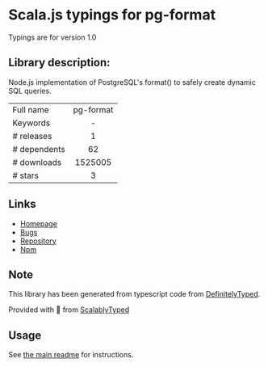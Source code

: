 
# Scala.js typings for pg-format

Typings are for version 1.0

## Library description:
Node.js implementation of PostgreSQL's format() to safely create dynamic SQL queries.

|                    |                 |
| ------------------ | :-------------: |
| Full name          | pg-format |
| Keywords           | - |
| # releases         | 1 |
| # dependents       | 62 |
| # downloads        | 1525005 |
| # stars            | 3 |

## Links
- [Homepage](https://github.com/datalanche/node-pg-format)
- [Bugs](https://github.com/datalanche/node-pg-format/issues)
- [Repository](https://github.com/datalanche/node-pg-format)
- [Npm](https://www.npmjs.com/package/pg-format)
    


## Note
This library has been generated from typescript code from [DefinitelyTyped](https://definitelytyped.org).

Provided with :purple_heart: from [ScalablyTyped](https://github.com/oyvindberg/ScalablyTyped)

## Usage
See [the main readme](../../readme.md) for instructions.


